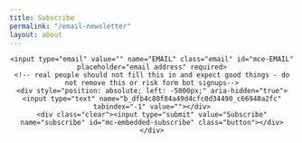 ```yaml
---
title: Subscribe
permalink: "/email-newsletter"
layout: about
---
```



<center>
<!-- Begin MailChimp Signup Form -->
<div id="mc_embed_signup">
<form action="https://markpollard.us1.list-manage.com/subscribe/post?u=dfb4c80f84a49d4cfc0d34490&amp;id=c66948a2fc" method="post" id="mc-embedded-subscribe-form" name="mc-embedded-subscribe-form" class="validate" target="_blank" novalidate>
    <div id="mc_embed_signup_scroll">

    <input type="email" value="" name="EMAIL" class="email" id="mce-EMAIL" placeholder="email address" required>
    <!-- real people should not fill this in and expect good things - do not remove this or risk form bot signups-->
    <div style="position: absolute; left: -5000px;" aria-hidden="true"><input type="text" name="b_dfb4c80f84a49d4cfc0d34490_c66948a2fc" tabindex="-1" value=""></div>
    <div class="clear"><input type="submit" value="Subscribe" name="subscribe" id="mc-embedded-subscribe" class="button"></div>
    </div>
</form>
</div>
</center>

